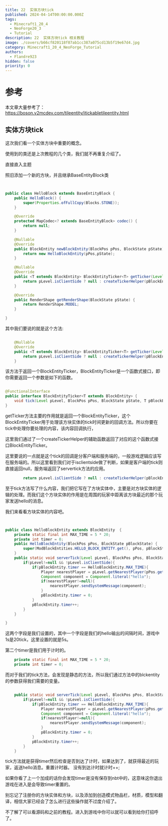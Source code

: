 ```yaml
---
title: 22  实体方块tick
published: 2024-04-14T00:00:00.000Z
tags:
  - Minecraft1_20_4
  - NeoForge20_3
  - Tutorial
description: 22  实体方块tick 相关教程
image: ./covers/b66cf820118f07ab1cc387a075cd13b5f19e67d4.jpg
category: Minecraft1_20_4_NeoForge_Tutorial
authors:
  - Flandre923
hidden: false
priority: 0
---
```

# 参考
本文章大量参考了：
https://boson.v2mcdev.com/tileentity/itickabletileentity.html

## 实体方块tick

这次我们看一个实体方块中重要的概念。

使用到的类还是上次教程的几个类，我们就不再重复介绍了。

直接直入主题

照旧添加一个新的方块，并且继承BaseEntityBlock类

```java


public class HelloBlock extends BaseEntityBlock {
    public HelloBlock() {
        super(Properties.ofFullCopy(Blocks.STONE));
    }

    @Override
    protected MapCodec<? extends BaseEntityBlock> codec() {
        return null;
    }

    @Nullable
    @Override
    public BlockEntity newBlockEntity(BlockPos pPos, BlockState pState) {
        return new HelloBlockEntity(pPos,pState);
    }

    @Nullable
    @Override
    public <T extends BlockEntity> BlockEntityTicker<T> getTicker(Level pLevel, BlockState pState, BlockEntityType<T> pBlockEntityType) {
        return pLevel.isClientSide ? null : createTickerHelper(pBlockEntityType, ModBlockEntities.HELLO_BLOCK_ENTITY.get(), HelloBlockEntity::serverTick);
    }

    @Override
    public RenderShape getRenderShape(BlockState pState) {
        return RenderShape.MODEL;
    }

}

```

其中我们要说的就是这个方法:

```java

    @Nullable
    @Override
    public <T extends BlockEntity> BlockEntityTicker<T> getTicker(Level pLevel, BlockState pState, BlockEntityType<T> pBlockEntityType) {
        return pLevel.isClientSide ? null : createTickerHelper(pBlockEntityType, ModBlockEntities.HELLO_BLOCK_ENTITY.get(), HelloBlockEntity::serverTick);
    }
```

该方法于返回一个BlockEntityTicker，BlockEntityTicker是一个函数式接口，即你需要返回一个参数是如下的函数。

```java

@FunctionalInterface
public interface BlockEntityTicker<T extends BlockEntity> {
    void tick(Level pLevel, BlockPos pPos, BlockState pState, T pBlockEntity);
}

```
getTicker方法主要的作用就是返回一个BlockEntityTicker，这个BlockEntityTicker用于处理该方块实体的tick时间更新的回调方法。所以你要在tick中处理你要处理的内容，该内容回调执行，

这里我们通过了一个createTickerHelper的辅助函数返回了对应的这个函数式接口BlockEntityTicker。

这里要说的一点就是这个tick的回调是分客户端和服务端的，一般游戏逻辑应该写在服务端的。所以这里看到我们对于isclientside做了判断，如果是客户端的tick则直接返回null，服务端返回了servertick方法的应用。

```java
        return pLevel.isClientSide ? null : createTickerHelper(pBlockEntityType, ModBlockEntities.HELLO_BLOCK_ENTITY.get(), HelloBlockEntity::serverTick);
```

至于tick方法写了什么内容，我们把它写在了方块实体中，主要是对方块实体的逻辑的处理。而我们这个方块实体的作用是在周围的玩家中距离该方块最近的那个玩家发送hello的消息。

我们来看看方块实体的内容吧。

```java


public class HelloBlockEntity extends BlockEntity  {
    private static final int MAX_TIME = 5 * 20;
    private int timer = 0;
    public HelloBlockEntity(BlockPos pPos, BlockState pBlockState) {
        super(ModBlockEntities.HELLO_BLOCK_ENTITY.get(), pPos, pBlockState);
    }
    public static void serverTick(Level pLevel, BlockPos pPos, BlockState pState, HelloBlockEntity pBlockEntity) {
        if(pLevel!=null && !pLevel.isClientSide){
            if(pBlockEntity.timer == HelloBlockEntity.MAX_TIME){
                Player nearestPlayer = pLevel.getNearestPlayer(pPos.getX(), pPos.getY(), pPos.getZ(), 10, false);
                Component component = Component.literal("hello");
                if(nearestPlayer!=null){
                    nearestPlayer.sendSystemMessage(component);
                }
                pBlockEntity.timer = 0;
            }
            pBlockEntity.timer++;
        }
    }

}

```

这两个字段是我们设置的，其中一个字段是我们的hello输出的间隔时间，游戏中1s是20tick，这里设置的就是5s。

第二个timer是我们用于计时的。

```java
    private static final int MAX_TIME = 5 * 20;
    private int timer = 0;
```

而对于我们的tick方法，会发现是静态的方法，所以我们通过方法中的blckentity的参数获得我们需要的变量。

```java

    public static void serverTick(Level pLevel, BlockPos pPos, BlockState pState, HelloBlockEntity pBlockEntity) {
        if(pLevel!=null && !pLevel.isClientSide){
            if(pBlockEntity.timer == HelloBlockEntity.MAX_TIME){
                Player nearestPlayer = pLevel.getNearestPlayer(pPos.getX(), pPos.getY(), pPos.getZ(), 10, false);
                Component component = Component.literal("hello");
                if(nearestPlayer!=null){
                    nearestPlayer.sendSystemMessage(component);
                }
                pBlockEntity.timer = 0;
            }
            pBlockEntity.timer++;
        }
    }
```

tick方法就是获得timer然后检查是否到达了计时，如果达到了，就获得最近的玩家，返送hello消息。重置计时器。
没有到达计时就计时++;

如果你看了上一个加成的话你会发现timer是没有保存到nbt中的，这意味这你退出游戏在进入是会导致timer重置的。

别忘记了注册你的方块实体和方块，以及添加到创造模式物品栏，材质，模型和翻译，相信大家已经会了怎么进行这些操作就不过度介绍了。

不了解了可以看源码和之前的教程。进入到游戏中你可以就可以看到给你打招呼了。

